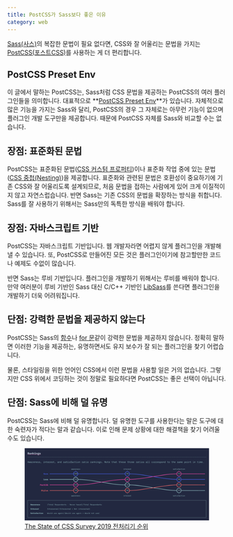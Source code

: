 ```yaml
---
title: PostCSS가 Sass보다 좋은 이유
category: web
---
```


[Sass(사스)](https://sass-lang.com/)의 복잡한 문법이 필요 없다면, CSS와 잘 어울리는 문법을 가지는 [PostCSS(포스트CSS)](https://postcss.org/)를 사용하는 게 더 편리합니다.

## PostCSS Preset Env

이 글에서 말하는 PostCSS는, Sass처럼 CSS 문법을 제공하는 PostCSS의 여러 플러그인들을 의미합니다. 대표적으로 **[PostCSS Preset Env](https://preset-env.cssdb.org/)**가 있습니다. 자체적으로 많은 기능을 가지는 Sass와 달리, PostCSS의 경우 그 자체로는 아무런 기능이 없으며 플러그인 개발 도구만을 제공합니다. 때문에 PostCSS 자체를 Sass와 비교할 수는 없습니다.

## 장점: 표준화된 문법

PostCSS는 표준화된 문법([CSS 커스텀 프로퍼티](https://drafts.csswg.org/css-variables/))이나 표준화 작업 중에 있는 문법([CSS 중첩(Nesting)](https://drafts.csswg.org/css-nesting-1/))을 제공합니다. 표준화와 관련된 문법은 호환성이 중요하기에 기존 CSS와 잘 어울리도록 설계되므로, 처음 문법을 접하는 사람에게 있어 크게 이질적이지 않고 자연스럽습니다. 반면 Sass는 기존 CSS의 문법을 확장하는 방식을 취합니다. Sass를 잘 사용하기 위해서는 Sass만의 독특한 방식을 배워야 합니다.

## 장점: 자바스크립트 기반

PostCSS는 자바스크립트 기반입니다. 웹 개발자라면 어렵지 않게 플러그인을 개발해낼 수 있습니다. 또, PostCSS로 만들어진 모든 것은 플러그인이기에 참고할만한 코드나 예제도 수없이 많습니다.

반면 Sass는 루비 기반입니다. 플러그인을 개발하기 위해서는 루비를 배워야 합니다. 만약 여러분이 루비 기반인 Sass 대신 C/C++ 기반인 [LibSass](https://sass-lang.com/libsass)를 쓴다면 플러그인을 개발하기 더욱 어려워집니다.

## 단점: 강력한 문법을 제공하지 않는다

PostCSS는 Sass의 [함수](https://sass-lang.com/documentation/at-rules/function)나 [for 문](https://sass-lang.com/documentation/at-rules/control/for)같이 강력한 문법을 제공하지 않습니다. 정확히 말하면 이러한 기능을 제공하는, 유명하면서도 유지 보수가 잘 되는 플러그인을 찾기 어렵습니다.

물론, 스타일링을 위한 언어인 CSS에서 이런 문법을 사용할 일은 거의 없습니다. 그렇지만 CSS 위에서 코딩하는 것이 정말로 필요하다면 PostCSS는 좋은 선택이 아닙니다.

## 단점: Sass에 비해 덜 유명

PostCSS는 Sass에 비해 덜 유명합니다. 덜 유명한 도구를 사용한다는 말은 도구에 대한 숙련자가 적다는 말과 같습니다. 이로 인해 문제 상황에 대한 해결책을 찾기 어려울 수도 있습니다.

<figure>
<img src="/assets/2019-07-17-postcss-better-than-sass/tools-section-overview.png" alt="Sass의 인기를 100%로 봤을 때, PostCSS의 인기는 84%">
<figcaption><a href="https://2019.stateofcss.com/technologies/pre-post-processors/#tools-section-overview">The State of CSS Survey 2019 전처리기 순위</a></figcaption>
</figure>
